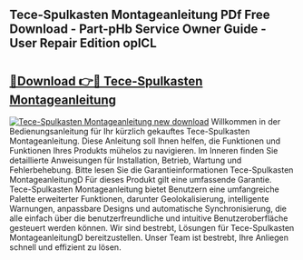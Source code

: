 ## Tece-Spulkasten Montageanleitung PDf Free Download - Part-pHb Service Owner Guide - User Repair Edition oplCL

# <h2><a href="http://df8ahkr.blite.top/?on=Tece-Spulkasten+Montageanleitung">🔗Download 👉🔴 Tece-Spulkasten Montageanleitung</a></h2>

[![Tece-Spulkasten Montageanleitung new download](https://i.imgur.com/lujVjoI.png)](http://df8ahkr.blite.top/?on=Tece-Spulkasten+Montageanleitung)
Willkommen in der Bedienungsanleitung für Ihr kürzlich gekauftes Tece-Spulkasten Montageanleitung. Diese Anleitung soll Ihnen helfen, die Funktionen und Funktionen Ihres Produkts mühelos zu navigieren. Im Inneren finden Sie detaillierte Anweisungen für Installation, Betrieb, Wartung und Fehlerbehebung. Bitte lesen Sie die Garantieinformationen Tece-Spulkasten MontageanleitungD Für dieses Produkt gilt eine umfassende Garantie. Tece-Spulkasten Montageanleitung bietet Benutzern eine umfangreiche Palette erweiterter Funktionen, darunter Geolokalisierung, intelligente Warnungen, anpassbare Designs und automatische Synchronisierung, die alle einfach über die benutzerfreundliche und intuitive Benutzeroberfläche gesteuert werden können. Wir sind bestrebt, Lösungen für Tece-Spulkasten MontageanleitungD bereitzustellen. Unser Team ist bestrebt, Ihre Anliegen schnell und effizient zu lösen.
